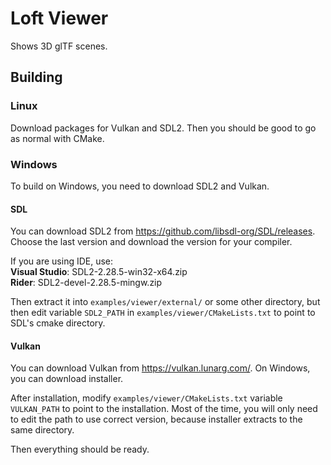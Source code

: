 # Loft Viewer

Shows 3D glTF scenes.

## Building

### Linux

Download packages for Vulkan and SDL2. Then you should be good to go as normal with CMake.

### Windows

To build on Windows, you need to download SDL2 and Vulkan.

#### SDL

You can download SDL2 from https://github.com/libsdl-org/SDL/releases.
Choose the last version and download the version for your compiler.

If you are using IDE, use: \
**Visual Studio**: SDL2-2.28.5-win32-x64.zip \
**Rider**:  SDL2-devel-2.28.5-mingw.zip 

Then extract it into `examples/viewer/external/` or some other directory, but then edit variable `SDL2_PATH` in `examples/viewer/CMakeLists.txt` to point to SDL's cmake directory.

#### Vulkan

You can download Vulkan from https://vulkan.lunarg.com/. On Windows, you can download installer.

After installation, modify `examples/viewer/CMakeLists.txt` variable `VULKAN_PATH` to point to the installation. Most of the time, you will only need to edit the path to use correct version, because installer extracts to the same directory.

Then everything should be ready.